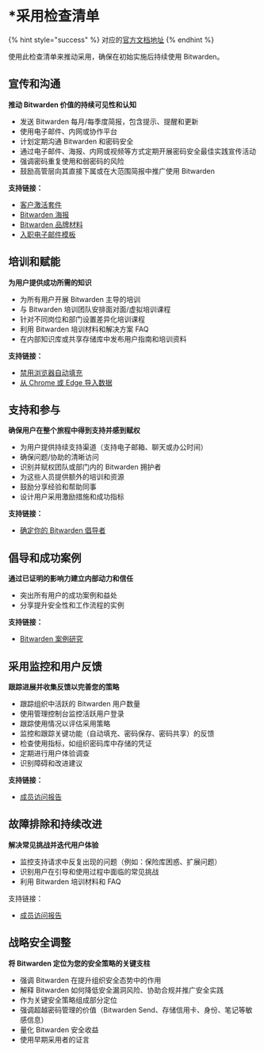 # \*采用检查清单

{% hint style="success" %}
对应的[官方文档地址](https://bitwarden.com/help/adoption-checklist/)
{% endhint %}

使用此检查清单来推动采用，确保在初始实施后持续使用 Bitwarden。

## 宣传和沟通 <a href="#awareness-and-communication" id="awareness-and-communication"></a>

**推动 Bitwarden 价值的持续可见性和认知**

* 发送 Bitwarden 每月/每季度简报，包含提示、提醒和更新
* 使用电子邮件、内网或协作平台
* 计划定期沟通 Bitwarden 和密码安全
* 通过电子邮件、海报、内网或视频等方式定期开展密码安全最佳实践宣传活动
* 强调密码重复使用和弱密码的风险
* 鼓励高管层向其直接下属或在大范围简报中推广使用 Bitwarden

**支持链接：**

* [客户激活套件](customer-activation-kit.md)
* [Bitwarden 海报](https://bitwarden.com/resources/bitwarden-posters/)
* [Bitwarden 品牌材料](https://bitwarden.com/brand/)
* [入职电子邮件模板](customer-success-hub.md)

## 培训和赋能 <a href="#training-and-enablement" id="training-and-enablement"></a>

**为用户提供成功所需的知识**

* 为所有用户开展 Bitwarden 主导的培训
* 与 Bitwarden 培训团队安排面对面/虚拟培训课程
* 针对不同岗位和部门设置差异化培训课程
* 利用 Bitwarden 培训材料和解决方案 FAQ
* 在内部知识库或共享存储库中发布用户指南和培训资料

**支持链接：**

* [禁用浏览器自动填充](../../password-manager/autofill/troubleshoot-autofill/disable-a-browsers-built-in-password-manager.md)
* [从 Chrome 或 Edge 导入数据](../../password-manager/import-and-export/import-guides/import-data-from-chrome.md)

## 支持和参与 <a href="#support-and-engagement" id="support-and-engagement"></a>

**确保用户在整个旅程中得到支持并感到赋权**

* 为用户提供持续支持渠道（支持电子邮箱、聊天或办公时间）
* 确保问题/协助的清晰访问
* 识别并赋权团队或部门内的 Bitwarden 拥护者
* 为这些人员提供额外的培训和资源
* 鼓励分享经验和帮助同事
* 设计用户采用激励措施和成功指标

**支持链接：**

* [确定你的 Bitwarden 倡导者](https://bitwarden.com/blog/deployment-strategies-for-password-managers/#champion-opt-in-first)

## 倡导和成功案例 <a href="#advocacy-and-success-stories" id="advocacy-and-success-stories"></a>

**通过已证明的影响力建立内部动力和信任**

* 突出所有用户的成功案例和益处
* 分享提升安全性和工作流程的实例

**支持链接：**

* [Bitwarden 案例研究](https://bitwarden.com/case-studies/)

## 采用监控和用户反馈 <a href="#adoption-monitoring-and-user-feedback" id="adoption-monitoring-and-user-feedback"></a>

**跟踪进展并收集反馈以完善您的策略**

* 跟踪组织中活跃的 Bitwarden 用户数量
* 使用管理控制台监控活跃用户登录
* 跟踪使用情况以评估采用策略
* 监控和跟踪关键功能（自动填充、密码保存、密码共享）的反馈
* 检查使用指标，如组织密码库中存储的凭证
* 定期进行用户体验调查
* 识别障碍和改进建议

**支持链接：**

* [成员访问报告](../../your-vault/vault-health-reports.md#member-access)

## 故障排除和持续改进 <a href="#troubleshooting-and-continuous-improvement" id="troubleshooting-and-continuous-improvement"></a>

**解决常见挑战并迭代用户体验**

* 监控支持请求中反复出现的问题（例如：保险库困惑、扩展问题）
* 识别用户在引导和使用过程中面临的常见挑战
* 利用 Bitwarden 培训材料和 FAQ

支持链接：

* [成员访问报告](../../your-vault/vault-health-reports.md#member-access)

## 战略安全调整 <a href="#strategic-security-alignment" id="strategic-security-alignment"></a>

**将 Bitwarden 定位为您的安全策略的关键支柱**

* 强调 Bitwarden 在提升组织安全态势中的作用
* 解释 Bitwarden 如何降低安全漏洞风险、协助合规并推广安全实践
* 作为关键安全策略组成部分定位
* 强调超越密码管理的价值（Bitwarden Send、存储信用卡、身份、笔记等敏感信息）
* 量化 Bitwarden 安全收益
* 使用早期采用者的证言

